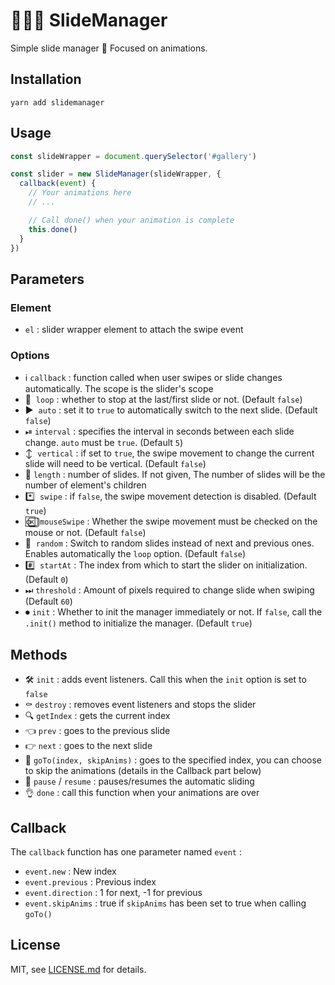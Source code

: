 # 👨🏼‍🔧 SlideManager
Simple slide manager 💫 Focused on animations.

## Installation
```
yarn add slidemanager
```

## Usage
```javascript
const slideWrapper = document.querySelector('#gallery')

const slider = new SlideManager(slideWrapper, {
  callback(event) {
    // Your animations here
    // ...

    // Call done() when your animation is complete
    this.done()
  }
})
```

## Parameters
### Element
- `el` : slider wrapper element to attach the swipe event

### Options
- ℹ️  `callback` : function called when user swipes or slide changes automatically. The scope is the slider's scope
- 🔄  `loop` : whether to stop at the last/first slide or not. (Default `false`)
- ▶️  `auto` : set it to `true` to automatically switch to the next slide. (Default `false`)
- ⏯  `interval` : specifies the interval in seconds between each slide change. `auto` must be `true`. (Default `5`)
- ↕️  `vertical` : if set to `true`, the swipe movement to change the current slide will need to be vertical. (Default `false`)
- 🔢  `length` : number of slides. If not given, The number of slides will be the number of element's children
- *️⃣  `swipe` : if `false`, the swipe movement detection is disabled. (Default `true`)
- 🆗⃣  `mouseSwipe` : Whether the swipe movement must be checked on the mouse or not. (Default `false`)
- 🔀  `random` : Switch to random slides instead of next and previous ones. Enables automatically the `loop` option. (Default `false`)
- #️⃣  `startAt` : The index from which to start the slider on initialization. (Default `0`)
- ⏭  `threshold` : Amount of pixels required to change slide when swiping (Default `60`)
- ⏺  `init` : Whether to init the manager immediately or not. If `false`, call the `.init()` method to initialize the manager. (Default `true`)

## Methods
- 🛠  `init` : adds event listeners. Call this when the `init` option is set to `false`
- ⚰️  `destroy` : removes event listeners and stops the slider
- 🔍  `getIndex` : gets the current index
- 👈  `prev` : goes to the previous slide
- 👉  `next` : goes to the next slide
- 🚗  `goTo(index, skipAnims)` : goes to the specified index, you can choose to skip the animations (details in the Callback part below)
- 🚦  `pause` / `resume` : pauses/resumes the automatic sliding
- 👌  `done` : call this function when your animations are over

## Callback
The `callback` function has one parameter named `event` :

- `event.new` : New index
- `event.previous` : Previous index
- `event.direction` : 1 for next, -1 for previous
- `event.skipAnims` : true if `skipAnims` has been set to true when calling `goTo()`

## License

MIT, see [LICENSE.md](https://github.com/thiervoj/SlideManager/blob/master/LICENSE.md) for details.

